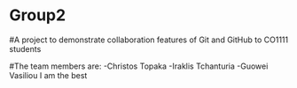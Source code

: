 # Group2
#A project to demonstrate collaboration features of Git and GitHub to CO1111 students

#The team members are:
-Christos Topaka
-Iraklis Tchanturia
-Guowei Vasiliou
I am the best
